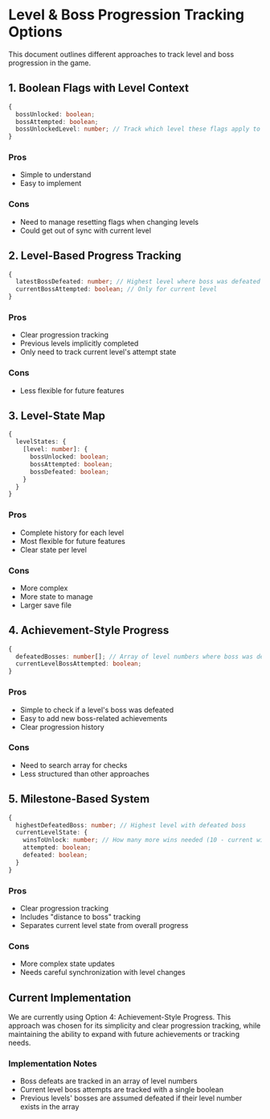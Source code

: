 # Level & Boss Progression Tracking Options

This document outlines different approaches to track level and boss progression in the game.

## 1. Boolean Flags with Level Context
```typescript
{
  bossUnlocked: boolean;
  bossAttempted: boolean;
  bossUnlockedLevel: number; // Track which level these flags apply to
}
```
### Pros
- Simple to understand
- Easy to implement
### Cons
- Need to manage resetting flags when changing levels
- Could get out of sync with current level

## 2. Level-Based Progress Tracking
```typescript
{
  latestBossDefeated: number; // Highest level where boss was defeated
  currentBossAttempted: boolean; // Only for current level
}
```
### Pros
- Clear progression tracking
- Previous levels implicitly completed
- Only need to track current level's attempt state
### Cons
- Less flexible for future features

## 3. Level-State Map
```typescript
{
  levelStates: {
    [level: number]: {
      bossUnlocked: boolean;
      bossAttempted: boolean;
      bossDefeated: boolean;
    }
  }
}
```
### Pros
- Complete history for each level
- Most flexible for future features
- Clear state per level
### Cons
- More complex
- More state to manage
- Larger save file

## 4. Achievement-Style Progress
```typescript
{
  defeatedBosses: number[]; // Array of level numbers where boss was defeated
  currentLevelBossAttempted: boolean;
}
```
### Pros
- Simple to check if a level's boss was defeated
- Easy to add new boss-related achievements
- Clear progression history
### Cons
- Need to search array for checks
- Less structured than other approaches

## 5. Milestone-Based System
```typescript
{
  highestDefeatedBoss: number; // Highest level with defeated boss
  currentLevelState: {
    winsToUnlock: number; // How many more wins needed (10 - current wins)
    attempted: boolean;
    defeated: boolean;
  }
}
```
### Pros
- Clear progression tracking
- Includes "distance to boss" tracking
- Separates current level state from overall progress
### Cons
- More complex state updates
- Needs careful synchronization with level changes

## Current Implementation
We are currently using Option 4: Achievement-Style Progress. This approach was chosen for its simplicity and clear progression tracking, while maintaining the ability to expand with future achievements or tracking needs.

### Implementation Notes
- Boss defeats are tracked in an array of level numbers
- Current level boss attempts are tracked with a single boolean
- Previous levels' bosses are assumed defeated if their level number exists in the array 
